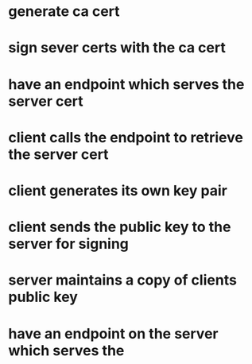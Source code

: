 # generate ca cert
# sign sever certs with the ca cert
# have an endpoint which serves the server cert
# client calls the endpoint to retrieve the server cert
# client generates its own key pair
# client sends the public key to the server for signing
# server maintains a copy of clients public key
# have an endpoint on the server which serves the
